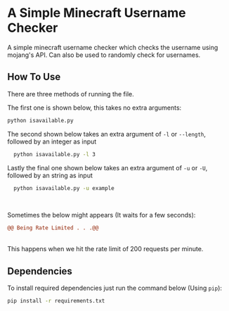
# A Simple Minecraft Username Checker

A simple minecraft username checker which checks the username using mojang's API.
Can also be used to randomly check for usernames.


## How To Use

There are three methods of running the file.

The first one is shown below, this takes no extra arguments:

```bash
python isavailable.py
```

The second shown below takes an extra argument of `-l` or `--length`, followed by an integer as input

```bash
  python isavailable.py -l 3
```

Lastly the final one shown below takes an extra argument of  `-u` or `-U`, followed by an string as input

```bash
  python isavailable.py -u example
```

<br>

Sometimes the below might appears (It waits for a few seconds):

```diff
@@ Being Rate Limited . . .@@
```
<br>
This happens when we hit the rate limit of 200 requests per minute.
<br>

## Dependencies

To install required dependencies just run the command below (Using `pip`):

```bash
pip install -r requirements.txt
```
    
